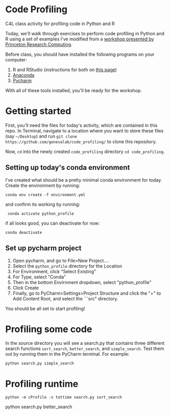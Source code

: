 # Code Profiling
C4L class activity for profiling code in Python and R

Today, we'll walk through exercises to perform code profiling in Python and R using a set of examples I've modified from a [workshop presented by Princeton Research Computing](https://github.com/PrincetonUniversity/intro_debugging).

Before class, you should have installed the following programs on your computer:

1. R and RStudio (instructions for both on [this page](https://posit.co/download/rstudio-desktop/))
2. [Anaconda](https://www.anaconda.com/docs/getting-started/anaconda/install)
3. [Pycharm](https://www.jetbrains.com/pycharm/data-science/?var=anaconda)


With all of these tools installed, you'll be ready for the workshop.

# Getting started
First, you'll need the files for today's activity, which are contained in this repo. In Terminal, navigate to a location where you want to store these files (say ```~/Desktop```) and run ```git clone https://github.com/genevalab/code_profiling/``` to clone this repository.

Now, ```cd``` into the newly created ```code_profiling``` directory ```cd code_profiling```. 

## Setting up today's conda environment
I've created what should be a pretty minimal conda environment for today. Create the environment by running:

```conda env create -f environment.yml```

and confirm its working by running:

``` conda activate python_profile```

if all looks good, you can deactivate for now:

```conda deactivate```

## Set up pycharm project
1. Open pycharm, and go to File>New Project....
2. Select the ```python_profile``` directory for the Location
3. For Environment, click "Select Existing"
4. For Type, select "Conda"
5. Then in the bottom Envirnment dropdown, select "python_profile"
6. Click Create
7. Finally, go to PyCharm>Settings>Project Structure and click the "+" to Add Content Root, and select the ```src" directory.

You should be all set to start profiling!

# Profiling some code
In the source directory you will see a search.py that contains three different search functions ```sort_search```, ```better_search```, and ```simple_search```. Test them out by running them in the PyCharm terminal. For example:

```python search.py simple_search```

# Profiling runtime

```python -m cProfile -s tottime search.py sort_search```






 python search.py better_search
 
